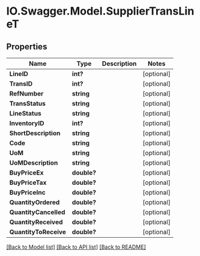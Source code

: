 # IO.Swagger.Model.SupplierTransLineT
## Properties

Name | Type | Description | Notes
------------ | ------------- | ------------- | -------------
**LineID** | **int?** |  | [optional] 
**TransID** | **int?** |  | [optional] 
**RefNumber** | **string** |  | [optional] 
**TransStatus** | **string** |  | [optional] 
**LineStatus** | **string** |  | [optional] 
**InventoryID** | **int?** |  | [optional] 
**ShortDescription** | **string** |  | [optional] 
**Code** | **string** |  | [optional] 
**UoM** | **string** |  | [optional] 
**UoMDescription** | **string** |  | [optional] 
**BuyPriceEx** | **double?** |  | [optional] 
**BuyPriceTax** | **double?** |  | [optional] 
**BuyPriceInc** | **double?** |  | [optional] 
**QuantityOrdered** | **double?** |  | [optional] 
**QuantityCancelled** | **double?** |  | [optional] 
**QuantityReceived** | **double?** |  | [optional] 
**QuantityToReceive** | **double?** |  | [optional] 

[[Back to Model list]](../README.md#documentation-for-models) [[Back to API list]](../README.md#documentation-for-api-endpoints) [[Back to README]](../README.md)

